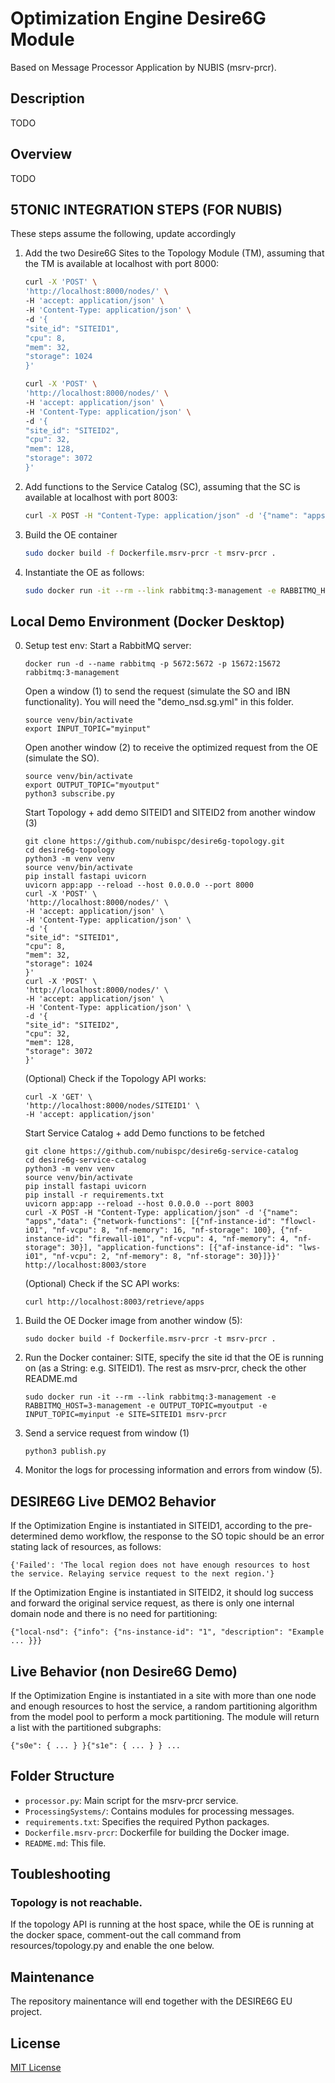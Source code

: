 # Optimization Engine Desire6G Module

Based on Message Processor Application by NUBIS (msrv-prcr).

## Description

TODO

## Overview

TODO

## 5TONIC INTEGRATION STEPS (FOR NUBIS)

These steps assume the following, update accordingly

1. Add the two Desire6G Sites to the Topology Module (TM), assuming that the TM is available at localhost with port 8000:
   ```bash
   curl -X 'POST' \
   'http://localhost:8000/nodes/' \
   -H 'accept: application/json' \
   -H 'Content-Type: application/json' \
   -d '{
   "site_id": "SITEID1",
   "cpu": 8,
   "mem": 32,
   "storage": 1024
   }'

   curl -X 'POST' \
   'http://localhost:8000/nodes/' \
   -H 'accept: application/json' \
   -H 'Content-Type: application/json' \
   -d '{
   "site_id": "SITEID2",
   "cpu": 32,
   "mem": 128,
   "storage": 3072
   }'
   ```
2. Add functions to the Service Catalog (SC), assuming that the SC is available at localhost with port 8003:
   ```bash
   curl -X POST -H "Content-Type: application/json" -d '{"name": "apps","data": {"network-functions": [{"nf-instance-id": "flowcl-i01", "nf-vcpu": 8, "nf-memory": 16, "nf-storage": 100}, {"nf-instance-id": "firewall-i01", "nf-vcpu": 4, "nf-memory": 4, "nf-storage": 30}], "application-functions": [{"af-instance-id": "lws-i01", "nf-vcpu": 2, "nf-memory": 8, "nf-storage": 30}]}}' http://localhost:8003/store
   ```
3. Build the OE container
   ```bash
   sudo docker build -f Dockerfile.msrv-prcr -t msrv-prcr .
   ```
4. Instantiate the OE as follows:
   ```bash
   sudo docker run -it --rm --link rabbitmq:3-management -e RABBITMQ_HOST=3-management -e OUTPUT_TOPIC=myoutput -e INPUT_TOPIC=myinput -e SITE=SITEID1 -e TM=localhost:8000 -e SC=localhost:8003 msrv-prcr
   ```

## Local Demo Environment (Docker Desktop)

0. Setup test env:
   Start a RabbitMQ server:

   ```
   docker run -d --name rabbitmq -p 5672:5672 -p 15672:15672 rabbitmq:3-management
   ```

   Open a window (1) to send the request (simulate the SO and IBN functionality).
   You will need the "demo_nsd.sg.yml" in this folder.

   ```
   source venv/bin/activate
   export INPUT_TOPIC="myinput"
   ```

   Open another window (2) to receive the optimized request from the OE (simulate the SO).

   ```
   source venv/bin/activate
   export OUTPUT_TOPIC="myoutput"
   python3 subscribe.py
   ```

   Start Topology + add demo SITEID1 and SITEID2 from another window (3)

   ```
   git clone https://github.com/nubispc/desire6g-topology.git
   cd desire6g-topology
   python3 -m venv venv
   source venv/bin/activate
   pip install fastapi uvicorn
   uvicorn app:app --reload --host 0.0.0.0 --port 8000
   curl -X 'POST' \
   'http://localhost:8000/nodes/' \
   -H 'accept: application/json' \
   -H 'Content-Type: application/json' \
   -d '{
   "site_id": "SITEID1",
   "cpu": 8,
   "mem": 32,
   "storage": 1024
   }'
   curl -X 'POST' \
   'http://localhost:8000/nodes/' \
   -H 'accept: application/json' \
   -H 'Content-Type: application/json' \
   -d '{
   "site_id": "SITEID2",
   "cpu": 32,
   "mem": 128,
   "storage": 3072
   }'
   ```

   (Optional) Check if the Topology API works:

   ```
   curl -X 'GET' \
   'http://localhost:8000/nodes/SITEID1' \
   -H 'accept: application/json'
   ```

   Start Service Catalog + add Demo functions to be fetched

   ```
   git clone https://github.com/nubispc/desire6g-service-catalog
   cd desire6g-service-catalog
   python3 -m venv venv
   source venv/bin/activate
   pip install fastapi uvicorn
   pip install -r requirements.txt
   uvicorn app:app --reload --host 0.0.0.0 --port 8003
   curl -X POST -H "Content-Type: application/json" -d '{"name": "apps","data": {"network-functions": [{"nf-instance-id": "flowcl-i01", "nf-vcpu": 8, "nf-memory": 16, "nf-storage": 100}, {"nf-instance-id": "firewall-i01", "nf-vcpu": 4, "nf-memory": 4, "nf-storage": 30}], "application-functions": [{"af-instance-id": "lws-i01", "nf-vcpu": 2, "nf-memory": 8, "nf-storage": 30}]}}' http://localhost:8003/store
   ```

   (Optional) Check if the SC API works:

   ```
   curl http://localhost:8003/retrieve/apps
   ```
1. Build the OE Docker image from another window (5):

   ```
   sudo docker build -f Dockerfile.msrv-prcr -t msrv-prcr .
   ```
2. Run the Docker container:
   SITE, specify the site id that the OE is running on (as a String: e.g. SITEID1).
   The rest as msrv-prcr, check the other README.md

   ```
   sudo docker run -it --rm --link rabbitmq:3-management -e RABBITMQ_HOST=3-management -e OUTPUT_TOPIC=myoutput -e INPUT_TOPIC=myinput -e SITE=SITEID1 msrv-prcr
   ```
3. Send a service request from window (1)

   ```
   python3 publish.py
   ```
4. Monitor the logs for processing information and errors from window (5).

## DESIRE6G Live DEMO2 Behavior

If the Optimization Engine is instantiated in SITEID1, according to the pre-determined demo workflow, the response to the SO topic should be an error stating lack of resources, as follows:

```
{'Failed': 'The local region does not have enough resources to host the service. Relaying service request to the next region.'}
```

If the Optimization Engine is instantiated in SITEID2, it should log success and forward the original service request, as there is only one internal domain node and there is no need for partitioning:

```
{"local-nsd": {"info": {"ns-instance-id": "1", "description": "Example ... }}}
```

## Live Behavior (non Desire6G Demo)

If the Optimization Engine is instantiated in a site with more than one node and enough resources to host the service, a random partitioning algorithm from the model pool to perform a mock partitioning. The module will return a list with the partitioned subgraphs:

```
{"s0e": { ... } }{"s1e": { ... } } ...
```

## Folder Structure

- `processor.py`: Main script for the msrv-prcr service.
- `ProcessingSystems/`: Contains modules for processing messages.
- `requirements.txt`: Specifies the required Python packages.
- `Dockerfile.msrv-prcr`: Dockerfile for building the Docker image.
- `README.md`: This file.

## Toubleshooting

### Topology is not reachable.

If the topology API is running at the host space, while the OE is running at the docker space, comment-out the call command from resources/topology.py and enable the one below.

## Maintenance

The repository mainentance will end together with the DESIRE6G EU project.

## License

[MIT License](LICENSE)
